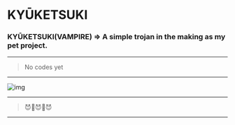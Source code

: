 # KYŪKETSUKI

### KYŪKETSUKI(VAMPIRE) => A simple trojan in the making as my pet project.
---
> No codes yet

---
![img](https://github.com/Mischievous-Loner/kyuuketsuki/raw/main/kyuuketsuki-min.jpeg)
***
> 😈👹😈👹😈
---
